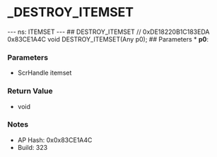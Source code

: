 # _DESTROY_ITEMSET

--- ns: ITEMSET --- ## DESTROY_ITEMSET  // 0xDE18220B1C183EDA 0x83CE1A4C void DESTROY_ITEMSET(Any p0);   ## Parameters * **p0**:

### Parameters
* ScrHandle itemset

### Return Value
* void

### Notes
* AP Hash: 0x0x83CE1A4C
* Build: 323


